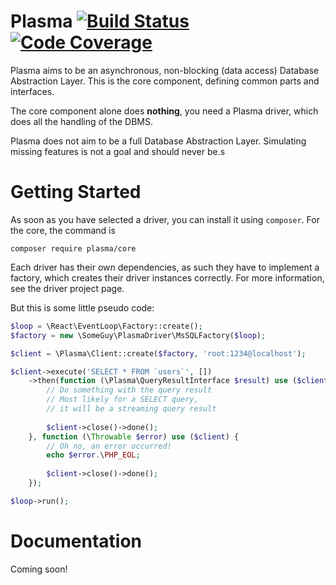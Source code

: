 # Plasma [![Build Status](https://scrutinizer-ci.com/g/PlasmaPHP/core/badges/build.png?b=master)](https://scrutinizer-ci.com/g/PlasmaPHP/core/build-status/master) [![Code Coverage](https://scrutinizer-ci.com/g/PlasmaPHP/core/badges/coverage.png?b=master)](https://scrutinizer-ci.com/g/PlasmaPHP/core/?branch=master)

Plasma aims to be an asynchronous, non-blocking (data access) Database Abstraction Layer. This is the core component, defining common parts and interfaces.

The core component alone does __nothing__, you need a Plasma driver, which does all the handling of the DBMS.

Plasma does not aim to be a full Database Abstraction Layer. Simulating missing features is not a goal and should never be.s

# Getting Started
As soon as you have selected a driver, you can install it using `composer`. For the core, the command is

```
composer require plasma/core
```

Each driver has their own dependencies, as such they have to implement a factory, which creates their driver instances correctly. For more information, see the driver project page.

But this is some little pseudo code:

```php
$loop = \React\EventLoop\Factory::create();
$factory = new \SomeGuy\PlasmaDriver\MsSQLFactory($loop);

$client = \Plasma\Client::create($factory, 'root:1234@localhost');

$client->execute('SELECT * FROM `users`', [])
    ->then(function (\Plasma\QueryResultInterface $result) use ($client) {
        // Do something with the query result
        // Most likely for a SELECT query,
        // it will be a streaming query result
        
        $client->close()->done();
    }, function (\Throwable $error) use ($client) {
        // Oh no, an error occurred!
        echo $error.\PHP_EOL;
        
        $client->close()->done();
    });

$loop->run();
```

# Documentation
Coming soon!

